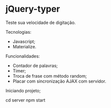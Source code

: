 # jQuery-typer

Teste sua velocidade de digitação.

Tecnologias:

 - Javascript;
 - Materialize.

Funcionalidades:

 - Contador de palavras;
 - Timer;
 - Troca de frase com método random;
 - Placar com sincronização AJAX com servidor.

Iniciando projeto;

cd server
npm start